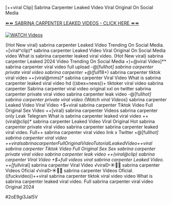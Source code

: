 [++viral Clip] Sabrina Carpenter Leaked Video Viral Original On Social Media


[⏩⏩ SABRINA CARPENTER LEAKED VIDEOS - CLICK HERE ⏪⏪](https://mov24.shop/watch/sabrina+carpenter)

[![WATCH Videos](https://i.imgur.com/dJHk4Zq.gif)](https://mov24.shop/watch/sabrina+carpenter)




























{Hot New viral} sabrina carpenter Leaked Video Trending On Social Media.
+[viral^clip)* sabrina carpenter Leaked Video Viral Original On Social Media
video What is sabrina carpenter leaked viral video. {Hot New viral} sabrina carpenter Leaked 2024 Video Trending On Social Media +)+@viral Video]** sabrina carpenter viral video full upload -@[full*hot] sabrina carpenter private viral video sabrina carpenter +@(full*18+) sabrina carpenter tiktok viral video ++{viral@mms)* sabrina carpenter Viral Video What is sabrina carpenter leaked viral video hd ((sbex+news))+ tiktoker viral video sabrina carpenter Sabrina carpenter viral video original xxl on twitter
sabrina carpenter private viral video sabrina carpenter leak video
-@[full*hot] sabrina carpenter private viral video {Watch viral Videos*} sabrina carpenter Leaked Video Viral Video +$+viral sabrina carpenter Tiktok Video Full Original Sex Video ++[viral} sabrina carpenter Videos sabrina carpenter only Leak Telegram What is sabrina carpenter leaked viral video ++(viral@clip)* sabrina carpenter Leaked Video Viral Original Hot sabrina carpenter private viral video sabrina carpenter
sabrina carpenter leaked viral video. Full++ sabrina carpenter viral video link x Twitter +@[full*hot] sabrina carpenter viral video +$+viral sabrina carpenter Full Original Video Tutorial Leaked Video  +$+viral sabrina carpenter Tiktok Video Full Original Sex Sex sabrina carpenter private viral video sabrina carpenter leak video ++(viral@clip) sabrina carpenter Viral Video
+$+full videos viral sabrina carpenter Leaked Video. ++[full*viral] sabrina carpenter Viral Video
️√viral▷☀️👄💥 sabrina carpenter Videos Oficial
️√viral▷☀️👄💥 sabrina carpenter Videos Oficial. ((fuckvideo))++viral sabrina carpenter tiktok viral video
video What is sabrina carpenter leaked viral video. Full sabrina carpenter viral video Original 2024


#2oE9gi3Jal5V